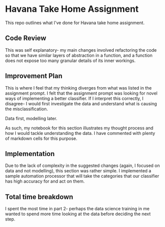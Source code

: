 # Havana Take Home Assignment
This repo outlines what I've done for Havana take home assignment.

## Code Review
This was self explanatory- my main changes involved refactoring the code so that we have similar layers of abstraction in a function, and a function does not expose too many granular details of its inner workings.

## Improvement Plan
This is where I feel that my thinking diverges from what was listed in the assignment prompt. I felt that the assignment prompt was looking for novel ways of implementing a better classifier. If I interpret this correctly, I disagree- I would first investigate the data and understand what is causing the misclassification.

Data first, modelling later.

As such, my notebook for this section illustrates my thought process and how I would tackle understanding the data. I have commented with plenty of markdown cells for this purpose.

## Implementation
Due to the lack of complexity in the suggested changes (again, I focused on data and not modelling), this section was rather simple. I implemented a sample automation processor that will take the categories that our classifier has high accuracy for and act on them.

## Total time breakdown
I spent the most time in part 2- perhaps the data science training in me wanted to spend more time looking at the data before deciding the next step.